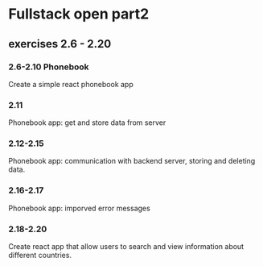 # Fullstack open part2

## exercises 2.6 - 2.20

### 2.6-2.10 Phonebook
Create a simple react phonebook app

### 2.11
Phonebook app: get and store data from server
### 2.12-2.15
Phonebook app: communication with backend server, storing and deleting data.

### 2.16-2.17
Phonebook app: imporved error messages

### 2.18-2.20
Create react app that allow users to search and view information about different countries.
